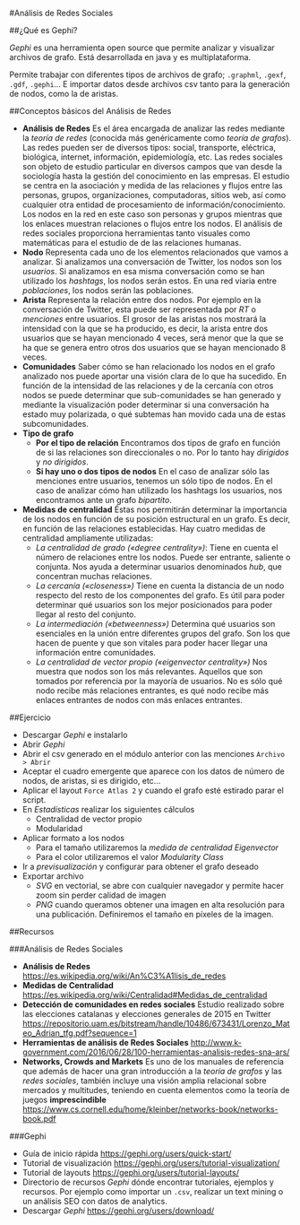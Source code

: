 #Análisis de Redes Sociales

##¿Qué es Gephi?

*Gephi* es una herramienta open source que permite analizar y visualizar archivos de grafo. Está desarrollada en java y es multiplataforma.

Permite trabajar con diferentes tipos de archivos de grafo; `.graphml`, `.gexf`, `.gdf`, `.gephi`... E importar datos desde archivos csv tanto para la generación de nodos, como la de aristas.

##Conceptos básicos del Análisis de Redes

- **Análisis de Redes** Es el área encargada de analizar las redes mediante la *teoría de redes* (conocida más genéricamente como *teoría de grafos*). Las redes pueden ser de diversos tipos: social, transporte, eléctrica, biológica, internet, información, epidemiología, etc. Las redes sociales son objeto de estudio particular en diversos campos que van desde la sociología hasta la gestión del conocimiento en las empresas. El estudio se centra en la asociación y medida de las relaciones y flujos entre las personas, grupos, organizaciones, computadoras, sitios web, así como cualquier otra entidad de procesamiento de información/conocimiento. Los nodos en la red en este caso son personas y grupos mientras que los enlaces muestran relaciones o flujos entre los nodos. El análisis de redes sociales proporciona herramientas tanto visuales como matemáticas para el estudio de de las relaciones humanas.
- **Nodo** Representa cada uno de los elementos relacionados que vamos a analizar. Si analizamos una conversación de Twitter, los nodos son los *usuarios*. Si analizamos en esa misma conversación como se han utilizado los *hashtags*, los nodos serán estos. En una red viaria entre *poblaciones*, los nodos serán las poblaciones.
- **Arista** Representa la relación entre dos nodos. Por ejemplo en la conversación de Twitter, esta puede ser representada por *RT* o *menciones* entre usuarios. El grosor de las aristas nos mostrará la intensidad con la que se ha producido, es decir, la arista entre dos usuarios que se hayan mencionado 4 veces, será menor que la que se ha que se genera entro otros dos usuarios que se hayan mencionado 8 veces.
- **Comunidades** Saber cómo se han relacionado los nodos en el grafo analizado nos puede aportar una visión clara de lo que ha sucedido. En función de la intensidad de las relaciones y de la cercanía con otros nodos se puede determinar que sub-comunidades se han generado y mediante la visualización poder determinar si una conversación ha estado muy polarizada, o qué subtemas han movido cada una de estas subcomunidades.
- **Tipo de grafo** 
	- **Por el tipo de relación** Encontramos dos tipos de grafo en función de si las relaciones son direccionales o no. Por lo tanto hay *dirigidos* y *no dirigidos*.
	- **Si hay uno o dos tipos de nodos** En el caso de analizar sólo las menciones entre usuarios, tenemos un sólo tipo de nodos. En el caso de analizar cómo han utilizado los hashtags los usuarios, nos encontramos ante un grafo *bipartito*.
- **Medidas de centralidad** Éstas nos permitirán determinar la importancia de los nodos en función de su posición estructural en un grafo. Es decir, en función de las relaciones establecidas. Hay cuatro medidas de centralidad ampliamente utilizadas:
	- *La centralidad de grado («degree centrality»)*: Tiene en cuenta el número de relaciones entre los nodos. Puede ser entrante, saliente o conjunta. Nos ayuda a determinar usuarios denominados *hub*, que concentran muchas relaciones. 
	- *La cercanía («closeness»)* Tiene en cuenta la distancia de un nodo respecto del resto de los componentes del grafo. Es útil para poder determinar qué usuarios son los mejor posicionados para poder llegar al resto del conjunto.
	- *La intermediación («betweenness»)* Determina qué usuarios son esenciales en la unión entre diferentes grupos del grafo. Son los que hacen de puente y que son vitales para poder hacer llegar una información entre comunidades.
	- *La centralidad de vector propio («eigenvector centrality»)* Nos muestra que nodos son los más relevantes. Aquellos que son tomados por referencia por la mayoría de usuarios. No es sólo qué nodo recibe más relaciones entrantes, es qué nodo recibe más enlaces entrantes de nodos con más enlaces entrantes.

##Ejercicio

- Descargar *Gephi* e instalarlo 
- Abrir *Gephi*
- Abrir el csv generado en el módulo anterior con las menciones `Archivo > Abrir`
- Aceptar el cuadro emergente que aparece con los datos de número de nodos, de aristas, si es dirigido, etc...
- Aplicar el layout `Force Atlas 2` y cuando el grafo esté estirado parar el script.
- En *Estadísticas* realizar los siguientes cálculos
	- Centralidad de vector propio
	- Modularidad
- Aplicar formato a los nodos
	- Para el tamaño utilizaremos la *medida de centralidad Eigenvector*
	- Para el color utilizaremos el valor *Modularity Class*
- Ir a *previsualización* y configurar para obtener el grafo deseado
- Exportar archivo
	- *SVG* en vectorial, se abre con cualquier navegador y permite hacer zoom sin perder calidad de imagen
	- *PNG* cuando queramos obtener una imagen en alta resolución para una publicación. Definiremos el tamaño en píxeles de la imagen.
	
##Recursos

###Análisis de Redes Sociales

- **Análisis de Redes** https://es.wikipedia.org/wiki/An%C3%A1lisis_de_redes
- **Medidas de Centralidad** https://es.wikipedia.org/wiki/Centralidad#Medidas_de_centralidad
- **Detección de comunidades en redes sociales** Estudio realizado sobre las elecciones catalanas y elecciones generales de 2015 en Twitter https://repositorio.uam.es/bitstream/handle/10486/673431/Lorenzo_Mateo_Adrian_tfg.pdf?sequence=1
- **Herramientas de análisis de Redes Sociales** http://www.k-government.com/2016/06/28/100-herramientas-analisis-redes-sna-ars/
- **Networks, Crowds and Markets** Es uno de los manuales de referencia que además de hacer una gran introducción a la *teoría de grafos* y las *redes sociales*, también incluye una visión amplia relacional sobre mercados y multitudes, teniendo en cuenta elementos como la teoría de juegos **imprescindible** https://www.cs.cornell.edu/home/kleinber/networks-book/networks-book.pdf

###Gephi

- Guía de inicio rápida https://gephi.org/users/quick-start/
- Tutorial de visualización https://gephi.org/users/tutorial-visualization/
- Tutorial de layouts https://gephi.org/users/tutorial-layouts/
- Directorio de recursos *Gephi* dónde encontrar tutoriales, ejemplos y recursos. Por ejemplo como importar un `.csv`, realizar un text mining o un análisis SEO con datos de analytics.
- Descargar *Gephi* https://gephi.org/users/download/